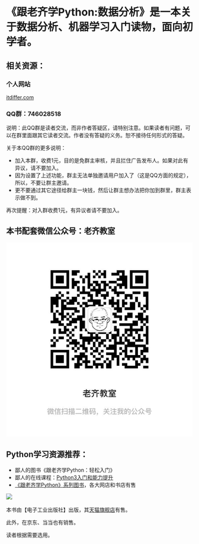 # 《跟老齐学Python:数据分析》是一本关于数据分析、机器学习入门读物，面向初学者。

## 相关资源：

### 个人网站

[itdiffer.com](http://www.itdiffer.com)

### QQ群：746028518

说明：此QQ群是读者交流，而非作者答疑区，请特别注意。如果读者有问题，可以在群里面跟其它读者交流。作者没有答疑的义务。恕不接待任何形式的答疑。

关于本QQ群的更多说明：

- 加入本群，收费1元，目的是免群主审核，并且拦住广告发布人。如果对此有异议，请不要加入。
- 因为设置了上述功能，群主无法单独邀请用户加入了（这是QQ方面的规定），所以，不要让群主邀请。
- 更不要通过其它途径给群主一块钱，然后让群主想办法把你加到群里，群主表示做不到。

再次提醒：对入群收费1元，有异议者请不要加入。

## 本书配套微信公众号：老齐教室

<img src="./images/account.jpg" />

## Python学习资源推荐：

- 鄙人的图书《跟老齐学Python：轻松入门》
- 鄙人的在线课程：[Python3入门和能力提升](https://www.cctalk.com/m/course/111302)
- [《跟老齐学Python》系列图书](http://itdiffer.com/article/37)，各大网店和书店有售

<img src='./smallpythonbook3.png' width="50%" heiht="50%"/>

本书由【电子工业出版社】出版，其[天猫旗舰店](https://detail.tmall.com/item.htm?spm=a230r.1.14.34.1b6b7012FYy4G1&id=571483296637&ns=1&abbucket=17&ybhpss=c3VicGxhdD13ZWlibyZwYWdlPXNob3BfaW5kZXgmY3BpZD0wJmNudGlkPTAmcHVpZD0xNDQ5NDgyMjgzJnBndWlkPTEmdHM9MTUzMDkzMDYwMCZjaGFubmVsPTAsMCZpdGVtX2lkPTU3MTQ4MzI5NjYzNyZwaXRlbWlkPTIxODAxNTMwNjE1ODM0MDAwMDc0MDExNSYmbGFiZWw9d2VpYm9fY2NfYnV5)有售。

此外，在京东、当当也有销售。

读者根据需要选用。

